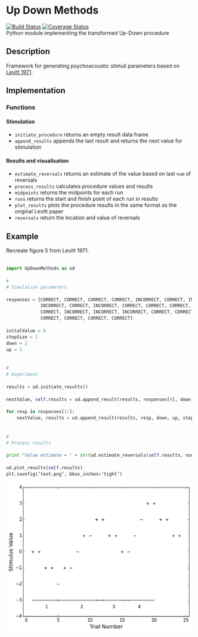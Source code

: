 # Up Down Methods
[![Build Status](https://travis-ci.org/codles/UpDownMethods.svg?branch=master)](https://travis-ci.org/codles/UpDownMethods) 
[![Coverage Status](https://coveralls.io/repos/codles/UpDownMethods/badge.svg)](https://coveralls.io/r/codles/UpDownMethods)  
Python module implementing the transformed Up-Down procedure


## Description
Framework for generating psychoacoustic stimuli parameters based on [Levitt 1971](http://www.ncbi.nlm.nih.gov/pubmed/5541744).


## Implementation

### Functions

#### Stimulation

* `initiate_procedure` returns an empty result data frame
* `append_results` appends the last result and returns the next value for stimulation


#### Results and visualisation

* `estimate_reversals` returns an estimate of the value based on last `num` of reversals
* `process_results` calculates procedure values and results
* `midpoints` returns the midpoints for each run
* `runs` returns the start and finish point of each run in results
* `plot_results` plots the procedure results in the same format as the original Levitt paper
* `reversals` return the location and value of reversals



## Example

Recreate figure 5 from Levitt 1971.

```python

import UpDownMethods as ud

#
# Simulation parameters

responses = [CORRECT, CORRECT, CORRECT, CORRECT, INCORRECT, CORRECT, INCORRECT,
             INCORRECT, CORRECT, INCORRECT, CORRECT, CORRECT, CORRECT, CORRECT,
             CORRECT, INCORRECT, INCORRECT, INCORRECT, CORRECT, CORRECT,
             CORRECT, CORRECT, CORRECT, CORRECT]

initalValue = 0
stepSize = 1
down = 2
up = 1


#
# Experiment

results = ud.initiate_results()

nextValue, self.results = ud.append_result(results, responses[0], down, up, stepSize, initalValue)

for resp in responses[1:]:
    nextValue, results = ud.append_result(results, resp, down, up, stepSize, nextValue)


#
# Process results

print "Value estimate = " + str(ud.estimate_reversals(self.results, num=2))

ud.plot_results(self.results)
plt.savefig(‘test.png’, bbox_inches=‘tight’)
```

![Levitt Example](doc/images/Levitt-Fig5.png)
